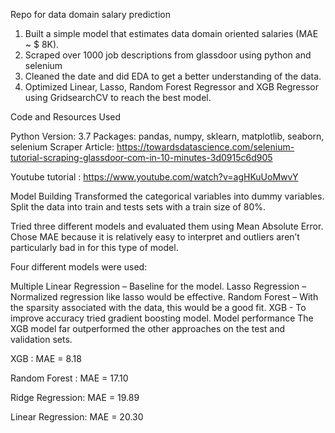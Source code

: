 Repo for data domain salary prediction 

1. Built a simple model that estimates data domain oriented salaries (MAE ~ $ 8K).
2. Scraped over 1000 job descriptions from glassdoor using python and selenium
3. Cleaned the date and did EDA to get a better understanding of the data.
4. Optimized Linear, Lasso, Random Forest Regressor and XGB Regressor using GridsearchCV to reach the best model.


Code and Resources Used

Python Version: 3.7
Packages: pandas, numpy, sklearn, matplotlib, seaborn, selenium
Scraper Article: https://towardsdatascience.com/selenium-tutorial-scraping-glassdoor-com-in-10-minutes-3d0915c6d905

Youtube tutorial : https://www.youtube.com/watch?v=agHKuUoMwvY 

Model Building
Transformed the categorical variables into dummy variables. Split the data into train and tests sets with a train size of 80%.

Tried three different models and evaluated them using Mean Absolute Error. Chose MAE because it is relatively easy to interpret and outliers aren’t particularly bad in for this type of model.

Four different models were used:

Multiple Linear Regression – Baseline for the model.
Lasso Regression – Normalized regression like lasso would be effective.
Random Forest – With the sparsity associated with the data, this would be a good fit.
XGB - To improve accuracy tried gradient boosting model.
Model performance
The XGB model far outperformed the other approaches on the test and validation sets.

XGB : MAE = 8.18

Random Forest : MAE = 17.10

Ridge Regression: MAE = 19.89

Linear Regression: MAE = 20.30
